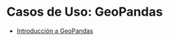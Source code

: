 # Casos de Uso: GeoPandas

 - [Introducción a GeoPandas](https://colab.research.google.com/github/vblanco/MAACS/blob/main/GeoPandas/GeoPandas_intro.ipynb)

